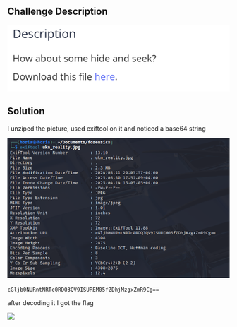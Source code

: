 ## Challenge Description

![](./assets/step1.png)

## Solution 

I unziped the picture, used exiftool on it and noticed a base64 string

![](./assets/step2.png)

``` cGljb0NURntNRTc0RDQ3QV9ISUREM05fZDhjMzgxZmR9Cg== ```

after decoding it I got the flag

![](./assets/step3.png) 

